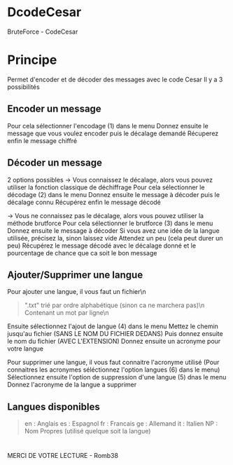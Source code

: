 # DcodeCesar
 BruteForce - CodeCesar

# Principe
 Permet d'encoder et de décoder des messages avec le code Cesar
 Il y a 3 possibilités

 ## Encoder un message
 Pour cela sélectionner l'encodage (1) dans le menu
 Donnez ensuite le message que vous voulez encoder puis le décalage demandé
 Récuperez enfin le message chiffré

 ## Décoder un message
 2 options possibles
  -> Vous connaissez le décalage, alors vous pouvez utiliser la fonction classique de déchiffrage
  Pour cela sélectionner le décodage (2) dans le menu
  Donnez ensuite le message à décoder puis le décalage connu
  Récupérez enfin le message décodé

  -> Vous ne connaissez pas le décalage, alors vous pouvez utiliser la méthode brutforce
  Pour cela sélectionner le brutforce (3) dans le menu
  Donnez ensuite le message à décoder
  Si vous avez une idée de la langue utilisée, précisez la, sinon laissez vide
  Attendez un peu (cela peut durer un peu)
  Récupérez le message décodé avec le décalage donné et le pourcentage de chance que ca soit le bon message

  ## Ajouter/Supprimer une langue
  Pour ajouter une langue, il vous faut un fichier\n
  > ".txt" 
  > trié par ordre alphabétique (sinon ca ne marchera pas)\n
  > Contenant un mot par ligne\n

  Ensuite sélectionnez l'ajout de langue (4) dans le menu
  Mettez le chemin jusqu'au fichier (SANS LE NOM DU FICHIER DEDANS)
  Puis donnez ensuite le nom du fichier (AVEC L'EXTENSION)
  Donnez ensuite un acronyme pour votre langue


  Pour supprimer une langue, il vous faut connaitre l'acronyme utilisé
  (Pour connaitres les acronymes séléctionnez l'option langues (6) dans le menu)
  Sélectionnez ensuite l'option de suppression d'une langue (5) dnas le menu
  Donnez l'acronyme de la langue a supprimer


 ## Langues disponibles
 > en : Anglais
 > es : Espagnol
 > fr : Francais
 > ge : Allemand
 > it : Italien
 > NP : Nom Propres (utilisé quelque soit la langue)
 
#
MERCI DE VOTRE LECTURE - Romb38
  


